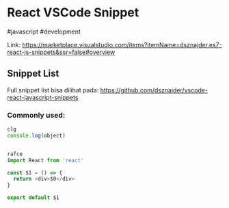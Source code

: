 # React VSCode Snippet
#javascript #development 

Link: https://marketplace.visualstudio.com/items?itemName=dsznajder.es7-react-js-snippets&ssr=false#overview

## Snippet List
Full snippet list bisa dilihat pada: https://github.com/dsznajder/vscode-react-javascript-snippets  

###  Commonly used:

```js
clg
console.log(object)


rafce
import React from 'react'

const $1 = () => {
  return <div>$0</div>
}

export default $1
```
